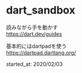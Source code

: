 # dart_sandbox

読みながら手を動かす  
https://dart.dev/guides
  
  
基本的にはdartpadを使う  
https://dartpad.dartlang.org/  

started_at: 2020/02/03
